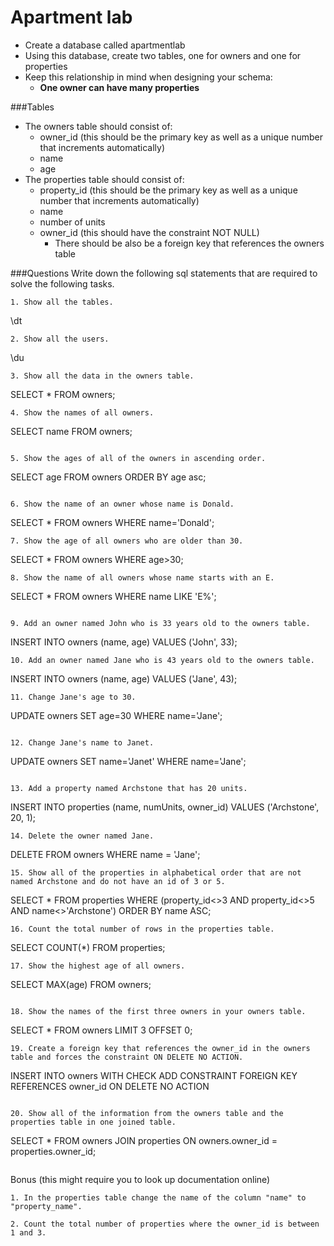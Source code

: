 # Apartment lab

- Create a database called apartmentlab 
- Using this database, create two tables, one for owners and one for properties
- Keep this relationship in mind when designing your schema:
	+ **One owner can have many properties**

###Tables

- The owners table should consist of: 
	+ owner_id (this should be the primary key as well as a unique number that increments automatically)
	+ name
	+ age
- The properties table should consist of:
	+ property_id (this should be the primary key as well as a unique number that increments automatically)
	+ name
	+ number of units
	+ owner_id (this should have the constraint NOT NULL)
		+ There should be also be a foreign key that references the owners table

###Questions
Write down the following sql statements that are required to solve the following tasks.

```    
1. Show all the tables.

```
\dt
```
2. Show all the users. 

```
\du
```
3. Show all the data in the owners table.

```
SELECT * FROM owners;
```
4. Show the names of all owners. 

```
SELECT name FROM owners;
```

5. Show the ages of all of the owners in ascending order. 

```
SELECT age FROM owners ORDER BY age asc;
```

6. Show the name of an owner whose name is Donald. 

```
SELECT * FROM owners WHERE name='Donald';
```
7. Show the age of all owners who are older than 30. 

```
SELECT * FROM owners WHERE age>30;
```
8. Show the name of all owners whose name starts with an E. 

```
SELECT * FROM owners WHERE name LIKE 'E%';
```

9. Add an owner named John who is 33 years old to the owners table.

```
INSERT INTO owners (name, age) VALUES ('John', 33);
```
10. Add an owner named Jane who is 43 years old to the owners table. 

```
INSERT INTO owners (name, age) VALUES ('Jane', 43);
```
11. Change Jane's age to 30. 

```
UPDATE owners SET age=30 WHERE name='Jane';
```

12. Change Jane's name to Janet. 

```
UPDATE owners SET name='Janet' WHERE name='Jane';
```

13. Add a property named Archstone that has 20 units.

```
INSERT INTO properties (name, numUnits, owner_id) VALUES ('Archstone', 20, 1);
```
14. Delete the owner named Jane. 

```
DELETE FROM owners WHERE name = 'Jane';
```
15. Show all of the properties in alphabetical order that are not named Archstone and do not have an id of 3 or 5. 

```
SELECT * FROM properties WHERE (property_id<>3 AND property_id<>5 AND name<>'Archstone') ORDER BY name ASC;
```
16. Count the total number of rows in the properties table.

```
SELECT COUNT(*) FROM properties;
```
17. Show the highest age of all owners.

```
SELECT MAX(age) FROM owners;
```

18. Show the names of the first three owners in your owners table.

```
SELECT * FROM owners LIMIT 3 OFFSET 0;
```
19. Create a foreign key that references the owner_id in the owners table and forces the constraint ON DELETE NO ACTION. 
```
INSERT INTO owners WITH CHECK ADD CONSTRAINT 
   FOREIGN KEY REFERENCES owner_id 
   ON DELETE NO ACTION

```

20. Show all of the information from the owners table and the properties table in one joined table.  

```
SELECT * FROM owners JOIN properties ON owners.owner_id = properties.owner_id;
```

```
Bonus (this might require you to look up documentation online)

```
1. In the properties table change the name of the column "name" to "property_name". 

```

```
2. Count the total number of properties where the owner_id is between 1 and 3.
```

